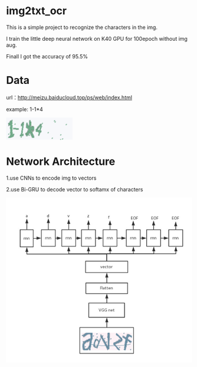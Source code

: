 # img2txt_ocr
This is a simple project to recognize the characters in the img.<p>
I train the little deep neural network on K40 GPU for 100epoch without img aug.<p>
Finall I got the accuracy of 95.5% <p>

# Data
url：http://meizu.baiducloud.top/ps/web/index.html <p><p>
example: 1-1*4 <p>
![](https://github.com/KirtoXX/img2txt_ocr/blob/master/test_image/0.png) <p>

# Network Architecture
1.use CNNs to encode img to vectors<p>
2.use Bi-GRU to decode vector to softamx of characters <p>
![image](https://github.com/KirtoXX/img2txt_ocr/blob/master/59478a4da1b1b.jpg)
